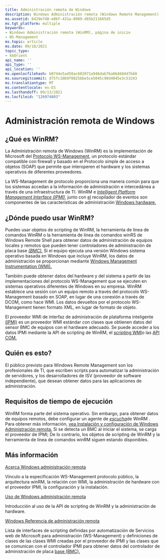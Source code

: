 ```yaml
---
title: Administración remota de Windows
description: Windows Administración remota (Windows Remote Management) es la implementación de Microsoft del protocolo WS-Management, un protocolo estándar basado en SOAP y compatible con el firewall que permite interoperar el hardware y los sistemas operativos, de distintos proveedores.
ms.assetid: 6429e748-e0bf-431a-8989-db5b211665d5
ms.tgt_platform: multiple
keywords:
- Windows Administración remota (WinRM), página de inicio
- WS-Management
ms.topic: article
ms.date: 09/10/2021
topic_type:
- kbOrient
api_name: ''
api_type: ''
api_location: ''
ms.openlocfilehash: b0744e5ad50ac602071a946dab76a864684d7b60
ms.sourcegitcommit: d75fc10b9f0825bbe5ce5045c90d4045e3c53243
ms.translationtype: MT
ms.contentlocale: es-ES
ms.lasthandoff: 09/13/2021
ms.locfileid: "126974803"
---
```

# <a name="windows-remote-management"></a>Administración remota de Windows

## <a name="what-is-winrm"></a>¿Qué es WinRM?

La Administración remota de Windows (WinRM) es la implementación de Microsoft del [Protocolo WS-Management](ws-management-protocol.md), un protocolo estándar compatible con firewall y basado en el Protocolo simple de acceso a objetos (SOAP) que permite que interoperen el hardware y los sistemas operativos de diferentes proveedores.

La WS-Management de protocolo proporciona una manera común para que los sistemas accedan a la información de administración e intercedánea a través de una infraestructura de TI. WinRM e [*Intelligent Platform Management Interface (IPMI)*](windows-remote-management-glossary.md#i), junto con [el](/previous-versions/windows/it-pro/windows-server-2003/cc785056(v=ws.10)#event-collector) recopilador de eventos son componentes de las características de administración [Windows hardware.](/previous-versions/windows/it-pro/windows-server-2003/cc785056(v=ws.10))

## <a name="where-can-i-use-winrm"></a>¿Dónde puedo usar WinRM?

Puedes usar objetos de scripting de WinRM, la herramienta de línea de comandos WinRM o la herramienta de línea de comandos winRS de Windows Remote Shell para obtener datos de administración de equipos locales y remotos que pueden tener controladores de administración de placa base [*(BMC).*](windows-remote-management-glossary.md) Si el equipo ejecuta una versión Windows sistema operativo basada en Windows que incluye WinRM, los datos de administración se proporcionan mediante [Windows Management Instrumentation (WMI).](/windows/desktop/WmiSdk/wmi-start-page)

También puede obtener datos del hardware y del sistema a partir de las implementaciones del protocolo WS-Management que se ejecuten en sistemas operativos diferentes de Windows en su empresa. WinRM establece una sesión con un equipo remoto a través del protocolo WS-Management basado en SOAP, en lugar de una conexión a través de DCOM, como hace WMI. Los datos devueltos por el protocolo WS-Management tienen formato XML, en lugar de formato de objeto.

El proveedor WMI de interfaz de administración de plataforma inteligente [(IPMI)](/previous-versions/windows/desktop/ipmiprv/ipmi-provider) es un proveedor WMI estándar con clases que obtienen datos del sensor BMC de equipos con el hardware adecuado. Se puede acceder a los datos IPMI mediante la API de scripting de WinRM, el [scripting WMI](/windows/desktop/WmiSdk/scripting-api-for-wmi)o las [API COM.](/windows/desktop/WmiSdk/com-api-for-wmi)

## <a name="who-is-this-for"></a>Quién es esto?

El público previsto para Windows Remote Management son los profesionales de TI, que escriben scripts para automatizar la administración de servidores, y los desarrolladores de ISV (proveedor de software independiente), que desean obtener datos para las aplicaciones de administración.

## <a name="run-time-requirements"></a>Requisitos de tiempo de ejecución

WinRM forma parte del sistema operativo. Sin embargo, para obtener datos de equipos remotos, debe configurar un agente de [*escucha*](windows-remote-management-glossary.md#l)de WinRM . Para obtener más información, [vea Instalación y configuración de Windows Administración remota.](installation-and-configuration-for-windows-remote-management.md) Si se detecta un BMC al iniciar el sistema, se carga el proveedor de IPMI; De lo contrario, los objetos de scripting de WinRM y la herramienta de línea de comandos winRM siguen estando disponibles.

## <a name="learn-more"></a>Más información

[Acerca Windows administración remota](about-windows-remote-management.md)

Vínculo a la especificación WS-Management protocolo público, la arquitectura winRM, la relación con WMI, la administración de hardware con el proveedor IPMI, la configuración y la instalación.

[Uso de Windows administración remota](using-windows-remote-management.md)

Introducción al uso de la API de scripting de WinRM y la administración de hardware.

[Windows Referencia de administración remota](windows-remote-management-reference.md)

Lista de interfaces de scripting definidas por automatización de Servicios web de Microsoft para administración (WS-Management) y definiciones de clases de las clases WMI creadas por el proveedor de IPMI y las clases que se comunican con el controlador IPMI para obtener datos del controlador de administración de placa [base (BMC).](windows-remote-management-glossary.md)
